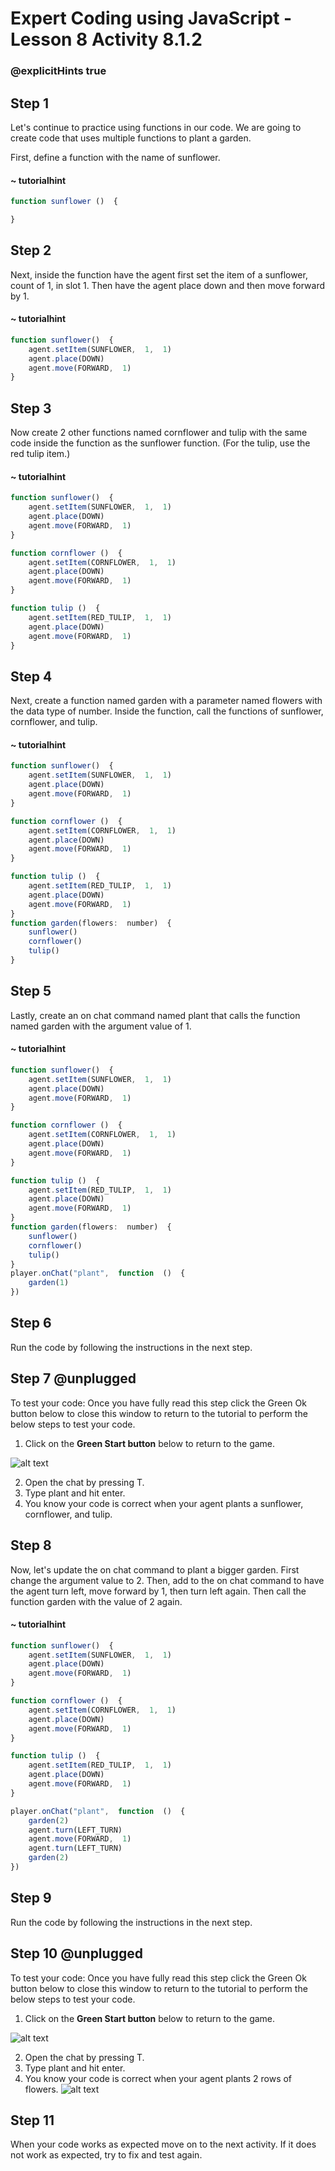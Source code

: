 # Expert Coding using JavaScript - Lesson 8 Activity 8.1.2
### @explicitHints true


## Step 1

Let's continue to practice using functions in our code.  We are going to create code that uses multiple functions to plant a garden. 

First, define a function with the name of sunflower.  

#### ~ tutorialhint

```javascript
function sunflower ()  {

}

```

## Step 2

Next, inside the function have the agent first set the item of a sunflower, count of 1, in slot 1.  Then have the agent place down and then move forward by 1. 

#### ~ tutorialhint

```javascript
function sunflower()  {
	agent.setItem(SUNFLOWER,  1,  1)
	agent.place(DOWN)	
	agent.move(FORWARD,  1)
}

```

## Step 3

Now create 2 other functions named cornflower and tulip with the same code inside the function as the sunflower function. (For the tulip, use the red tulip item.)

#### ~ tutorialhint

```javascript
function sunflower()  {
	agent.setItem(SUNFLOWER,  1,  1)
	agent.place(DOWN)	
	agent.move(FORWARD,  1)
}

function cornflower ()  {
	agent.setItem(CORNFLOWER,  1,  1)
	agent.place(DOWN)
	agent.move(FORWARD,  1)
}

function tulip ()  {
	agent.setItem(RED_TULIP,  1,  1)
	agent.place(DOWN)
	agent.move(FORWARD,  1)
}

```

## Step 4

Next, create a function named garden with a parameter named flowers with the data type of number.  Inside the function, call the functions of sunflower, cornflower, and tulip. 

#### ~ tutorialhint

```javascript
function sunflower()  {
	agent.setItem(SUNFLOWER,  1,  1)
	agent.place(DOWN)	
	agent.move(FORWARD,  1)
}

function cornflower ()  {
	agent.setItem(CORNFLOWER,  1,  1)
	agent.place(DOWN)
	agent.move(FORWARD,  1)
}

function tulip ()  {
	agent.setItem(RED_TULIP,  1,  1)
	agent.place(DOWN)
	agent.move(FORWARD,  1)
}
function garden(flowers:  number)  {
	sunflower()
	cornflower()
	tulip()
}

```

## Step 5

Lastly, create an on chat command named plant that calls the function named garden with the argument value of 1.  

#### ~ tutorialhint

```javascript
function sunflower()  {
	agent.setItem(SUNFLOWER,  1,  1)
	agent.place(DOWN)	
	agent.move(FORWARD,  1)
}

function cornflower ()  {
	agent.setItem(CORNFLOWER,  1,  1)
	agent.place(DOWN)
	agent.move(FORWARD,  1)
}

function tulip ()  {
	agent.setItem(RED_TULIP,  1,  1)
	agent.place(DOWN)
	agent.move(FORWARD,  1)
}
function garden(flowers:  number)  {
	sunflower()
	cornflower()
	tulip()
}
player.onChat("plant",  function  ()  {
	garden(1)
})

```

## Step 6

Run the code by following the instructions in the next step.


## Step 7 @unplugged
To test your code:
Once you have fully read this step click the Green Ok button below to close this window to return to the tutorial to perform the below steps to test your code.

1. Click on the **Green Start button** below to return to the game.

  

![alt text](https://expertjs.codingcredentials.com/Lesson1/1.1/1.JPG?raw=true  "Start")

2. Open the chat by pressing T. 
3. Type plant and hit enter. 
4. You know your code is correct when your agent plants a sunflower, cornflower, and tulip.  


## Step 8

Now, let's update the on chat command to plant a bigger garden. 
First change the argument value to 2.  Then, add to the on chat command to have the agent turn left, move forward by 1, then turn left again.  Then call the function garden with the value of 2 again. 

#### ~ tutorialhint

```javascript
function sunflower()  {
	agent.setItem(SUNFLOWER,  1,  1)
	agent.place(DOWN)	
	agent.move(FORWARD,  1)
}

function cornflower ()  {
	agent.setItem(CORNFLOWER,  1,  1)
	agent.place(DOWN)
	agent.move(FORWARD,  1)
}

function tulip ()  {
	agent.setItem(RED_TULIP,  1,  1)
	agent.place(DOWN)
	agent.move(FORWARD,  1)
}

player.onChat("plant",  function  ()  {
	garden(2)
	agent.turn(LEFT_TURN)
	agent.move(FORWARD,  1)
	agent.turn(LEFT_TURN)
	garden(2)
})

```


## Step 9

Run the code by following the instructions in the next step.


## Step 10 @unplugged
To test your code:
Once you have fully read this step click the Green Ok button below to close this window to return to the tutorial to perform the below steps to test your code.

1. Click on the **Green Start button** below to return to the game.

  

![alt text](https://expertjs.codingcredentials.com/Lesson1/1.1/1.JPG?raw=true  "Start")

2. Open the chat by pressing T. 
3. Type plant and hit enter. 
4. You know your code is correct when your agent plants 2 rows of flowers. 
![alt text](https://expertjs.codingcredentials.com/Lesson7/7.1/7.1.2.png?raw=true  "code")

## Step 11

When your code works as expected move on to the next activity.
If it does not work as expected, try to fix and test again.